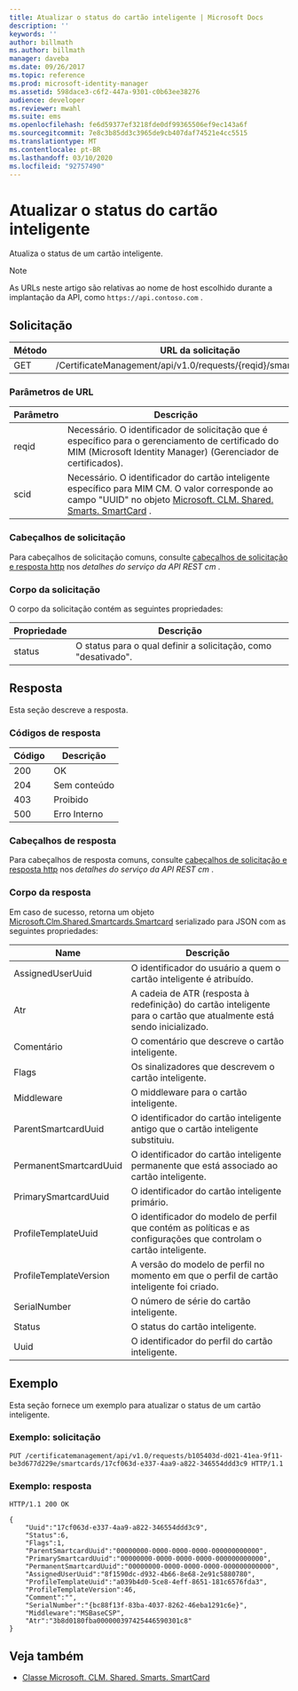 ```yaml
---
title: Atualizar o status do cartão inteligente | Microsoft Docs
description: ''
keywords: ''
author: billmath
ms.author: billmath
manager: daveba
ms.date: 09/26/2017
ms.topic: reference
ms.prod: microsoft-identity-manager
ms.assetid: 598dace3-c6f2-447a-9301-c0b63ee38276
audience: developer
ms.reviewer: mwahl
ms.suite: ems
ms.openlocfilehash: fe6d59377ef3218fde0df99365506ef9ec143a6f
ms.sourcegitcommit: 7e8c3b85dd3c3965de9cb407daf74521e4cc5515
ms.translationtype: MT
ms.contentlocale: pt-BR
ms.lasthandoff: 03/10/2020
ms.locfileid: "92757490"
---
```

# <a name="update-smart-card-status"></a>Atualizar o status do cartão inteligente
Atualiza o status de um cartão inteligente.

>[!NOTE]
>As URLs neste artigo são relativas ao nome de host escolhido durante a implantação da API, como `https://api.contoso.com` .

## <a name="request"></a>Solicitação

Método  |URL da solicitação  
---------|---------
GET     |/CertificateManagement/api/v1.0/requests/{reqid}/smartcards/{scid}

### <a name="url-parameters"></a>Parâmetros de URL

Parâmetro | Descrição
---------|------------
reqid | Necessário. O identificador de solicitação que é específico para o gerenciamento de certificado do MIM (Microsoft Identity Manager) (Gerenciador de certificados).
scid | Necessário. O identificador do cartão inteligente específico para MIM CM. O valor corresponde ao campo "UUID" no objeto [Microsoft. CLM. Shared. Smarts. SmartCard](http://msdn.microsoft.com/library/microsoft.clm.shared.smartcards.smartcard.aspx) .

### <a name="request-headers"></a>Cabeçalhos de solicitação
Para cabeçalhos de solicitação comuns, consulte [cabeçalhos de solicitação e resposta http](certificate-management-rest-api-service-details.md#http-request-and-response-headers) nos *detalhes do serviço da API REST cm* .

### <a name="request-body"></a>Corpo da solicitação
O corpo da solicitação contém as seguintes propriedades:

Propriedade | Descrição
---------|-----------
status | O status para o qual definir a solicitação, como "desativado".

## <a name="response"></a>Resposta
Esta seção descreve a resposta.

### <a name="response-codes"></a>Códigos de resposta

Código  |Descrição  
---------|---------
200     | OK
204 | Sem conteúdo
403 | Proibido
500 | Erro Interno

### <a name="response-headers"></a>Cabeçalhos de resposta
Para cabeçalhos de resposta comuns, consulte [cabeçalhos de solicitação e resposta http](certificate-management-rest-api-service-details.md#http-request-and-response-headers) nos *detalhes do serviço da API REST cm* .

### <a name="response-body"></a>Corpo da resposta
Em caso de sucesso, retorna um objeto [Microsoft.Clm.Shared.Smartcards.Smartcard](http://msdn.microsoft.com/library/microsoft.clm.shared.smartcards.smartcard.aspx) serializado para JSON com as seguintes propriedades:

Name | Descrição
-----|-----------
AssignedUserUuid | O identificador do usuário a quem o cartão inteligente é atribuído.
Atr | A cadeia de ATR (resposta à redefinição) do cartão inteligente para o cartão que atualmente está sendo inicializado.
Comentário | O comentário que descreve o cartão inteligente.
Flags | Os sinalizadores que descrevem o cartão inteligente.
Middleware | O middleware para o cartão inteligente.
ParentSmartcardUuid | O identificador do cartão inteligente antigo que o cartão inteligente substituiu.
PermanentSmartcardUuid | O identificador do cartão inteligente permanente que está associado ao cartão inteligente.
PrimarySmartcardUuid | O identificador do cartão inteligente primário.
ProfileTemplateUuid | O identificador do modelo de perfil que contém as políticas e as configurações que controlam o cartão inteligente.
ProfileTemplateVersion | A versão do modelo de perfil no momento em que o perfil de cartão inteligente foi criado.
SerialNumber | O número de série do cartão inteligente.
Status | O status do cartão inteligente.
Uuid | O identificador do perfil do cartão inteligente.

## <a name="example"></a>Exemplo
Esta seção fornece um exemplo para atualizar o status de um cartão inteligente.

### <a name="example-request"></a>Exemplo: solicitação

```
PUT /certificatemanagement/api/v1.0/requests/b105403d-d021-41ea-9f11-be3d677d229e/smartcards/17cf063d-e337-4aa9-a822-346554ddd3c9 HTTP/1.1
```

### <a name="example-response"></a>Exemplo: resposta

```
HTTP/1.1 200 OK

{
    "Uuid":"17cf063d-e337-4aa9-a822-346554ddd3c9",
    "Status":6,
    "Flags":1,
    "ParentSmartcardUuid":"00000000-0000-0000-0000-000000000000",
    "PrimarySmartcardUuid":"00000000-0000-0000-0000-000000000000",
    "PermanentSmartcardUuid":"00000000-0000-0000-0000-000000000000",
    "AssignedUserUuid":"8f1590dc-d932-4b66-8e68-2e91c5880780",
    "ProfileTemplateUuid":"a039b4d0-5ce8-4eff-8651-181c6576fda3",
    "ProfileTemplateVersion":46,
    "Comment":"",
    "SerialNumber":"{bc88f13f-83ba-4037-8262-46eba1291c6e}",
    "Middleware":"MSBaseCSP",
    "Atr":"3b8d0180fba000000397425446590301c8"
}
```       

## <a name="see-also"></a>Veja também

- [Classe Microsoft. CLM. Shared. Smarts. SmartCard](https://msdn.microsoft.com/library/microsoft.clm.shared.smartcards.smartcard.aspx)
